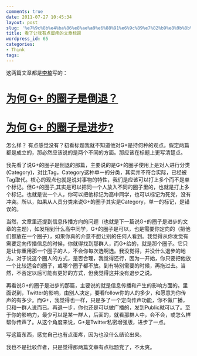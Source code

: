 ```yaml
---
comments: true
date: 2011-07-27 10:45:34
layout: post
slug: '%e7%9c%8b%e4%ba%86%e8%ae%a9%e6%88%91%e6%9c%89%e7%82%b9%e8%9b%8b%e7%96%bc%e7%9a%84%e6%96%87%e7%ab%a0%e6%a0%87%e9%a2%98'
title: 看了让我有点蛋疼的文章标题
wordpress_id: 65
categories:
- Think
tags:
---
```


这两篇文章都是[李楠](http://www.ifanr.com/author/kkk/)写的：


# [为何 G+ 的圈子是倒退？](http://www.ifanr.com/47183)




# [为何 G+ 的圈子是进步?](http://www.ifanr.com/47332)


怎么样？ 有点感觉没有？初看标题我就不知道他对G+是持何种的观点。假定两篇都是成立的，那必然应该说的是两个不同的方面。那应该在标题上更写清楚点。

我先看了说G+的圈子是倒退的那篇，主要说的是G+的圈子使用上是对人进行分类(Category)，对比Tag，Category这种单一的分类，其实并不符合实际，已经被Tag取代。核心的观点也就是说对事物的特性，我们是应该可以打上多个而不是单个标记。但G+的圈子,其实是可以把同一个人放入不同的圈子里的，也就是打上多个标记。也就是说一个人，你可以把他标记为高中同学，也可以标记为死党，没有冲突。所以，如果从人员分类来说G+的圈子其实是Category，单一的标记，是错误的。

当然，文章里还提到信息传播方向的问题（也就是下一篇说G+的圈子是进步的文章的主题），如发相到什么高中同学，G+的圈子是可以，也是需要你定向的（把他们都放在一个圈子），如果你真的介意不想让别的任何人看到。我觉得从你发觉有需要定向传播信息的时候，你就得找到那群人，而G+给的，就是那个圈子。它只是让你重用那一个圈子的人，不会你每次选啊选。我没觉得，并没什么退步的地方。对于说这个圈人的方式，是否合理，我觉得还行，因为一开始，你只要把他放一个比较适合的圈子，或哪个圈子都不放。到有特别需要的时候，再拖过去。当然，不否定以后可能有更好的方式，但我觉得这并没有退步之说。

再看说G+的圈子是进步的那篇，主要说的就是信息传播和产生的影响方面的。里面说到，Twitter的影响，由别人决定，要看follow你的人的多少，和愿意为你传声的有多少。而G+，我觉得也一样，只是多了一个定向传声功能，你不做广播，只和一群人说而已。再退一步，你也还是可以做广播的，发到Public就可以了。至于你的影响力，最少可以是某一群人，后面的，就看那群人中，会不会，或怎么样帮你传声了。从这个角度来说，G+是Twitter私密增强版，进步了一点。

写这篇东西，感觉自己也有点蛋疼，因为也没什么结论出来。

我也不是批驳作者，只是觉得那两篇文章有点标题党了，不太爽。
